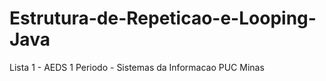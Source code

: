 # Estrutura-de-Repeticao-e-Looping-Java
Lista 1 - AEDS 1 Periodo - Sistemas da Informacao PUC Minas
